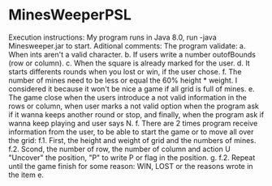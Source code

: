 # MinesWeeperPSL
Execution instructions: My program runs in Java 8.0, run -java Minesweeper.jar to start.
Aditional comments: The program validate:
a. When ints aren't a valid character.
b. If users write a number outofBounds (row or column).
c. When the square is already marked for the user.
d. It starts differents rounds when you lost or win, if the user chose.
f. The number of mines need to be less or equal the 60% height * weight. I considered it because it won't be nice a game 
if all grid is full of mines.
e. The game close when the users introduce a not valid information in the rows or column, when user marks a not valid option when
the program ask if it wanna keeps another round or stop, and finally, when the program ask if wanna keep playing and user says N.
f. There are 2 times program receive information from the user, to be able to start the game or to move all over the grid:
  f.1. First, the height and weight of grid and the numbers of mines.
  f.2. Scond, the number of row, the number of column and action U "Uncover" the position, "P" to write P or flag in the position.
g. f.2. Repeat until the game finish for some reason: WIN, LOST or the reasons wrote in the item e.
